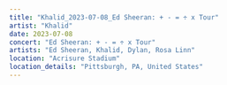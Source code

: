 ```yaml
---
title: "Khalid_2023-07-08_Ed Sheeran: + - = ÷ x Tour"
artist: "Khalid"
date: 2023-07-08
concert: "Ed Sheeran: + - = ÷ x Tour"
artists: "Ed Sheeran, Khalid, Dylan, Rosa Linn"
location: "Acrisure Stadium"
location_details: "Pittsburgh, PA, United States"
---
```

